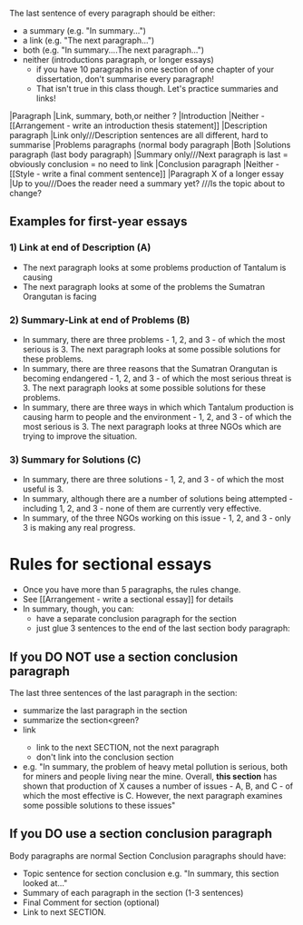 The last sentence of every paragraph should be either:
* a summary (e.g. "In summary...")
* a link (e.g. "The next paragraph...")
* both (e.g. "In summary....The next paragraph...")
* neither (introductions paragraph, or longer essays)
    * if you have 10 paragraphs in one section of one chapter of your dissertation, don't summarise every paragraph! 
    * That isn't true in this class though. Let's practice summaries and links!

|Paragraph                                                       |Link, summary, both,or neither ?
|Introduction                                                    |Neither - [[Arrangement - write an introduction thesis statement]]
|Description paragraph                                           |Link only///Description sentences are all different, hard to summarise
|Problems paragraphs (normal body paragraph                      |Both
|Solutions paragraph (last body paragraph)                       |Summary only///Next paragraph is last =  obviously conclusion = no need to link
|Conclusion paragraph                                            |Neither - [[Style - write a final comment sentence]]
|Paragraph X of a longer essay                                   |Up to you///Does the reader need a summary yet? ///Is the topic about to change?

## Examples for first-year essays
### 1) Link at end of Description (A)
* The next paragraph looks at some problems production of Tantalum is causing
* The next paragraph looks at some of the problems the Sumatran Orangutan is facing

### 2) Summary-Link at end of Problems (B)
* In summary, there are three problems  - 1, 2, and 3 - of which the most serious is 3. The next paragraph looks at some possible solutions for these problems.
* In summary, there are three reasons that the Sumatran Orangutan is becoming endangered - 1, 2, and 3 - of which the most serious threat is 3. The next paragraph looks at some possible solutions for these problems.
* In summary, there are three ways in which which Tantalum production is causing harm to people and the environment - 1, 2, and 3 - of which the most serious is 3. The next paragraph looks at three NGOs which are trying to improve the situation.

### 3) Summary for Solutions (C)
* In summary, there are three solutions - 1, 2, and 3 - of which the most useful is 3.
* In summary, although there are a number of solutions being attempted - including 1, 2, and 3 - none of them are currently very effective.
* In summary, of the three NGOs working on this issue - 1, 2, and 3 - only 3 is making any real progress.

# Rules for sectional essays
* Once you have more than 5 paragraphs, the rules change. 
* See [[Arrangement - write a sectional essay]] for details
* In summary, though, you can: 
    * have a separate conclusion paragraph for the section
    * just glue 3 sentences to the end of the last section body paragraph:

## If you DO NOT use a section conclusion paragraph
The last three sentences of the last paragraph in the section:
* <red>summarize the last paragraph in the section</red>
* <green>summarize the section<green?
* <blue>link
    * link to the next SECTION, not the next paragraph
    * don't link into the conclusion section</blue>
* e.g. <red>"In summary, the problem of heavy metal pollution is serious, both for miners and people living near the mine.</red> <green>Overall, __this section__ has shown that production of X causes a number of issues - A, B, and C - of which the most effective is C.</green> <blue>However, the next paragraph examines some possible solutions to these issues"</blue>

## If you DO use a section conclusion paragraph
Body paragraphs are normal
Section Conclusion paragraphs should have:
* Topic sentence for section conclusion e.g. "In summary, this section looked at..."
* Summary of each paragraph in the section (1-3 sentences)
* Final Comment for section (optional)
* Link to next SECTION.


